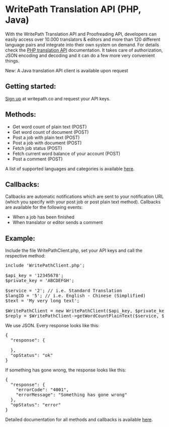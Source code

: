 WritePath Translation API (PHP, Java)
==============================

With the WritePath Translation API and Proofreading API, developers can easily access over 10.000 translators & editors and more than 120 different language pairs and integrate into their own system on demand. For details check the <a href="https://www.writepath.co/en/developers">PHP translation API</a> documentation.
It takes care of authorization, JSON encoding and decoding and it can do a few more very convenient things.

New: A Java translation API client is available upon request

<h2>Getting started:</h2>
<a href="https://www.writepath.co/en/signup">Sign up</a> at writepath.co and request your API keys.

<h2>Methods:</h2>
<ul>
  <li>Get word count of plain text (POST)</li>
  <li>Get word count of document (POST)</li>
  <li>Post a job with plain text (POST)</li>
  <li>Post a job with document (POST)</li>
  <li>Fetch job status (POST)</li>
  <li>Fetch current word balance of your account (POST)</li>
  <li>Post a comment (POST)</li>
</ul>

A list of supported languages and categories is available <a href="https://www.writepath.co/en/developers/languages">here</a>.

<h2>Callbacks:</h2>

Callbacks are automatic notifications which are sent to your notification URL (which you specify with your post job or post plain text method). Callbacks are available for the following events:

<ul>
  <li>When a job has been finished</li>
  <li>When translator or editor sends a comment</li>
</ul>

<h2>Example:</h2>

Include the file WritePathClient.php, set your API keys and call the respective method:

<pre>
include 'WritePathClient.php';

$api_key = '12345678';
$private_key = 'ABCDEFGH';

$service = '2'; // i.e. Standard Translation
$langID = '5'; // i.e. English - Chinese (Simplified)
$text = 'My very long text';

$WritePathClient = new WritePathClient($api_key, $private_key);
$reply = $WritePathClient->getWordCountPlainText($service, $langID, $text);
</pre>

We use JSON. Every response looks like this:

<pre>
{
  "response": {

  },
  "opStatus": "ok"
}
</pre>


If something has gone wrong, the response looks like this:

<pre>
{
  "response": {
    "errorCode": "4001",
    "errorMessage": "Something has gone wrong"
  },
  "opStatus": "error"
}
</pre>

Detailed documentation for all methods and callbacks is available <a href="https://www.writepath.co/en/developers">here</a>.
